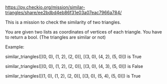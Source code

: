 https://py.checkio.org/mission/similar-triangles/share/ee2bdbd4eb86f31e03a07eac7966a784/

This is a mission to check the similarity of two triangles.

You are given two lists as coordinates of vertices of each triangle.
You have to return a bool. (The triangles are similar or not)

Example:

similar_triangles([(0, 0), (1, 2), (2, 0)], [(3, 0), (4, 2), (5, 0)]) is True

similar_triangles([(0, 0), (1, 2), (2, 0)], [(3, 0), (4, 3), (5, 0)]) is False

similar_triangles([(1, 0), (1, 2), (2, 0)], [(3, 0), (5, 4), (5, 0)]) is True
